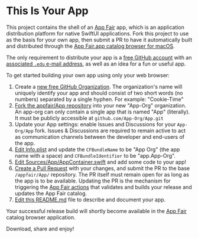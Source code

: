 # This Is Your App

This project contains the shell of an [App Fair](https://www.appfair.net) app,
which is an application distribution platform for native SwiftUI applications.
Fork this project to use as the basis for your own app, 
then submit a PR to have it automatically built and distributed
through the [App Fair.app catalog browser for macOS](https://www.appfair.net).

The only requirement to distribute your app is a 
[free GitHub account](https://github.com/signup) with an
[associated `.edu` e-mail address](https://github.com/settings/profile), 
as well as an idea for a fun or useful app.

To get started building your own app using only your web browser:

1. Create a [new free GitHub Organization](https://github.com/account/organizations/new?plan=team_free). 
   The organization's name will uniquely identify your app and 
   should consist of two short words (no numbers) separated by a single hyphen.
   For example: "Cookie-Time"
2. [Fork the appfair/App repository](https://github.com/appfair/App/fork) 
   into your new "App-Org" organization. 
   An app-org can only contain a single app that is named "App" (literally). 
   It must be publicly accessible at `github.com/App-Org/App.git`
3. Update your App settings: enable Issues and Discussions for 
   your `App-Org/App` fork. 
   Issues & Discussions are required to remain active to act as
   communication channels between the developer and end-users of the app. 
4. [Edit Info.plist](../../edit/main/Info.plist) and update 
   the `CFBundleName` to be "App Org" (the app name with a space) 
   and `CFBundleIdentifier` to be "app.App-Org".
5. [Edit Sources/App/AppContainer.swift](../../edit/main/Sources/App/AppContainer.swift) 
   and add some code to your app!
6. [Create a Pull Request](../../compare) with your changes, and submit 
   the PR to the base `/appfair/App/` repository. 
   The PR itself must remain open for as long as the app is to be available.
   Updating the PR is the mechanism for triggering 
   the [App Fair actions](https://github.com/appfair/App/actions) 
   that validates and builds your release and updates the App Fair catalog.
7. [Edit this README.md](../../edit/main/README.md) file to
   describe and document your app. 

Your successful release build will shortly become available in 
the [App Fair](https://www.appfair.net) catalog browser application.

Download, share and enjoy!

